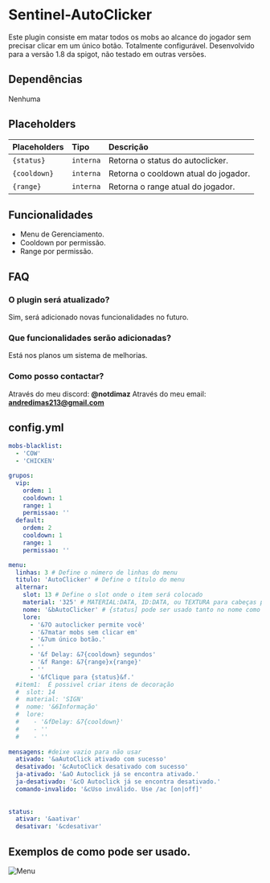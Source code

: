 
# Sentinel-AutoClicker

Este plugin consiste em matar todos os mobs ao alcance do jogador sem precisar clicar em um único botão.
Totalmente configurável.
Desenvolvido para a versão 1.8 da spigot, não testado em outras versões.



## Dependências

Nenhuma


## Placeholders


| Placeholders   | Tipo       | Descrição                           |
| :---------- | :--------- | :---------------------------------- |
| `{status}` | `interna` | Retorna o status do autoclicker. |
| `{cooldown}` | `interna` | Retorna o cooldown atual do jogador. |
| `{range}` | `interna` | Retorna o range atual do jogador. |



## Funcionalidades

- Menu de Gerenciamento.
- Cooldown por permissão.
- Range por permissão.


## FAQ

### O plugin será atualizado?

Sim, será adicionado novas funcionalidades no futuro.

### Que funcionalidades serão adicionadas?

Está nos planos um sistema de melhorias.

### Como posso contactar?

Através do meu discord: **@notdimaz**
Através do meu email: **andredimas213@gmail.com**


## config.yml

```yml
mobs-blacklist:
  - 'COW'
  - 'CHICKEN'

grupos:
  vip:
    ordem: 1
    cooldown: 1
    range: 1
    permissao: ''
  default:
    ordem: 2
    cooldown: 1
    range: 1
    permissao: ''

menu:
  linhas: 3 # Define o número de linhas do menu
  titulo: 'AutoClicker' # Define o título do menu
  alternar:
    slot: 13 # Define o slot onde o item será colocado
    material: '325' # MATERIAL:DATA, ID:DATA, ou TEXTURA para cabeças personalizadas
    nome: '&bAutoClicker' # {status] pode ser usado tanto no nome como na lore
    lore:
      - '&7O autoclicker permite você'
      - '&7matar mobs sem clicar em'
      - '&7um único botão.'
      - ''
      - '&f Delay: &7{cooldown} segundos'
      - '&f Range: &7{range}x{range}'
      - ''
      - '&fClique para {status}&f.'
  #item1:  É possivel criar itens de decoração
  #  slot: 14 
  #  material: 'SIGN'
  #  nome: '&6Informação'
  #  lore:
  #    - '&fDelay: &7{cooldown}'
  #    - ''
  #    - ''
      
mensagens: #deixe vazio para não usar
  ativado: '&aAutoClick ativado com sucesso'
  desativado: '&cAutoClick desativado com sucesso' 
  ja-ativado: '&aO Autoclick já se encontra ativado.'
  ja-desativado: '&cO Autoclick já se encontra desativado.'
  comando-invalido: '&cUso inválido. Use /ac [on|off]'
  
  
status:
  ativar: '&aativar'
  desativar: '&cdesativar'
```


## Exemplos de como pode ser usado.

 ![Menu](https://imgur.com/xyVXBdB.png)
